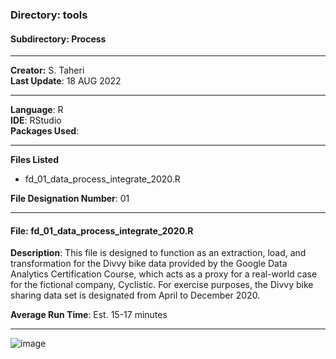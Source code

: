 ### Directory: tools
#### Subdirectory: Process
------------
**Creator:** S. Taheri <br/>
**Last Update**: 18 AUG 2022

------------
**Language**: R <br/>
**IDE**: RStudio <br/>
**Packages Used**: <br/>

------------

**Files Listed**
- fd_01_data_process_integrate_2020.R

**File Designation Number**: 01

------------

#### File: fd_01_data_process_integrate_2020.R
**Description**: This file is designed to function as an extraction, load, and transformation for the Divvy bike data provided by the Google Data Analytics Certification Course, which acts as a proxy for a real-world case for the fictional company, Cyclistic. For exercise purposes, the Divvy bike sharing data set is designated from April to December 2020.

**Average Run Time**: Est. 15-17 minutes

------------
![image](https://user-images.githubusercontent.com/43623335/200635002-c276d947-04f4-4947-81f0-cf9aa360d437.png)
